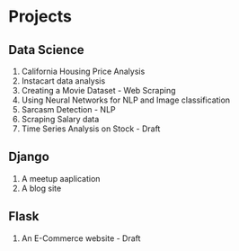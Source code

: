 # Projects

## Data Science

1. California Housing Price Analysis
2. Instacart data analysis
3. Creating a Movie Dataset - Web Scraping
4. Using Neural Networks for NLP and Image classification
5. Sarcasm Detection - NLP
6. Scraping Salary data
7. Time Series Analysis on Stock - Draft

## Django

1. A meetup aaplication
2. A blog site

## Flask

1. An E-Commerce website - Draft
